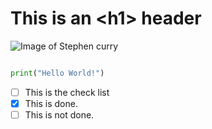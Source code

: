 # This is an \<h1\> header

![Image of Stephen curry](https://encrypted-tbn1.gstatic.com/licensed-image?q=tbn:ANd9GcTGIm_ej4UUw_jBY--ca6B0jW2W2ML22GMFloE209kwT8LmFZY7Ja9buZK5BfwzZh2vo3g7H0oJxQ9sAuI)


```python

print("Hello World!")
```


- [ ] This is the check list
- [x] This is done.
- [ ] This is not done.
